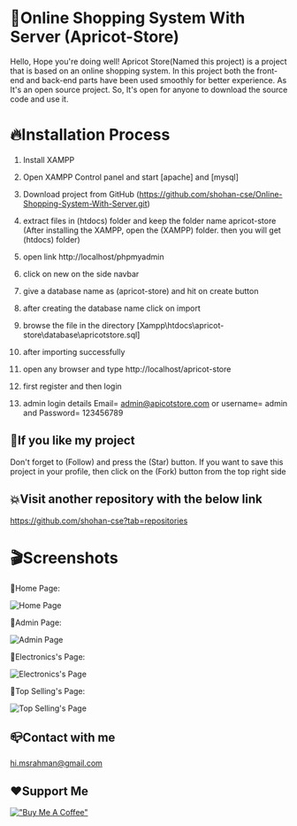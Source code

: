 # 🍁Online Shopping System With Server (Apricot-Store)
Hello, Hope you're doing well!
Apricot Store(Named this project) is a project that is based on an online shopping system. In this project both the front-end and back-end parts have been used smoothly for better experience. As It's an open source project. So, It's open for anyone to download the source code and use it. 

# 🔥Installation Process
01. Install XAMPP

02. Open XAMPP Control panel and start [apache] and [mysql]

03. Download project from GitHub (https://github.com/shohan-cse/Online-Shopping-System-With-Server.git)  
    
04. extract files in (htdocs) folder and keep the folder name apricot-store (After installing the XAMPP, open the (XAMPP) folder. then you will get (htdocs) folder)

05. open link http://localhost/phpmyadmin

06. click on new on the side navbar

07. give a database name as (apricot-store) and hit on create button

08. after creating the database name click on import

09. browse the file in the directory [Xampp\htdocs\apricot-store\database\apricotstore.sql]

10. after importing successfully

11. open any browser and type http://localhost/apricot-store

12. first register and then login

13. admin login details  Email= admin@apicotstore.com or username= admin and Password= 123456789

## 💟If you like my project 
Don't forget to (Follow) and press the (Star) button. If you want to save this project in your profile, then click on the (Fork) button from the top right side

## 💥Visit another repository with the below link
https://github.com/shohan-cse?tab=repositories

# 🎬Screenshots

📌Home Page:

![Home Page](https://github.com/shohan3401/Apricot-Store/blob/main/screenshot/Home.PNG)

📌Admin Page:

![Admin Page](https://github.com/shohan3401/Apricot-Store/blob/main/screenshot/admin.PNG)

📌Electronics's Page:

![Electronics's Page](https://github.com/shohan3401/Apricot-Store/blob/main/screenshot/electronics.PNG)

📌Top Selling's Page:

![Top Selling's Page](https://github.com/shohan3401/Apricot-Store/blob/main/screenshot/top_selling.PNG)


## 📪Contact with me
hi.msrahman@gmail.com

## ❤Support Me
[!["Buy Me A Coffee"](https://www.buymeacoffee.com/assets/img/custom_images/orange_img.png)](https://www.buymeacoffee.com/himsrahmanu)
